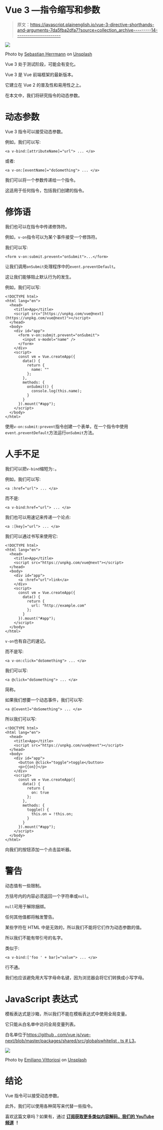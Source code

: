 # Vue 3 —指令缩写和参数

> 原文：<https://javascript.plainenglish.io/vue-3-directive-shorthands-and-arguments-7da5fba2dfa7?source=collection_archive---------14----------------------->

![](img/bd99cc40f48bef2c2a28f4aa1e380fa1.png)

Photo by [Sebastian Herrmann](https://unsplash.com/@officestock?utm_source=medium&utm_medium=referral) on [Unsplash](https://unsplash.com?utm_source=medium&utm_medium=referral)

Vue 3 处于测试阶段，可能会有变化。

Vue 3 是 Vue 前端框架的最新版本。

它建立在 Vue 2 的普及性和易用性之上。

在本文中，我们将研究指令的动态参数。

# 动态参数

Vue 3 指令可以接受动态参数。

例如，我们可以写:

```
<a v-bind:[attributeName]="url"> ... </a>
```

或者:

```
<a v-on:[eventName]="doSomething"> ... </a>
```

我们可以将一个参数传递给一个指令。

这适用于任何指令，包括我们创建的指令。

# 修饰语

我们也可以在指令中传递修饰符。

例如，`v-on`指令可以为某个事件接受一个修饰符。

我们可以写:

```
<form v-on:submit.prevent="onSubmit">...</form>
```

让我们调用`onSubmit`处理程序中的`event.preventDefault`。

这让我们能够阻止默认行为的发生。

例如，我们可以写:

```
<!DOCTYPE html>
<html lang="en">
  <head>
    <title>App</title>
    <script src="[https://unpkg.com/vue@next](https://unpkg.com/vue@next)"></script>
  </head>
  <body>
    <div id="app">
      <form v-on:submit.prevent="onSubmit">
        <input v-model="name" />
      </form>
    </div>
    <script>
      const vm = Vue.createApp({
        data() {
          return {
            name: ""
          };
        },
        methods: {
          onSubmit() {
            console.log(this.name);
          }
        }
      }).mount("#app");
    </script>
  </body>
</html>
```

使用`v-on:submit:prevent`指令创建一个表单，在一个指令中使用`event.preventDefault`方法运行`onSubmit`方法。

# 人手不足

我们可以把`v-bind`缩短为`:`。

例如，我们可以写:

```
<a :href="url"> ... </a>
```

而不是:

```
<a v-bind:href="url"> ... </a>
```

我们也可以用速记来传递一个论点:

```
<a :[key]="url"> ... </a>
```

我们可以通过书写来使用它:

```
<!DOCTYPE html>
<html lang="en">
  <head>
    <title>App</title>
    <script src="https://unpkg.com/vue@next"></script>
  </head>
  <body>
    <div id="app">
      <a :href="url">link</a>
    </div>
    <script>
      const vm = Vue.createApp({
        data() {
          return {
            url: "http://example.com"
          };
        }
      }).mount("#app");
    </script>
  </body>
</html>
```

`v-on`也有自己的速记。

而不是写:

```
<a v-on:click="doSomething"> ... </a>
```

我们可以写:

```
<a @click="doSomething"> ... </a>
```

简称。

如果我们想要一个动态事件，我们可以写:

```
<a @[event]="doSomething"> ... </a>
```

所以我们可以写:

```
<!DOCTYPE html>
<html lang="en">
  <head>
    <title>App</title>
    <script src="https://unpkg.com/vue@next"></script>
  </head>
  <body>
    <div id="app">
      <button @click="toggle">toggle</button>
      <p>{{on}}</p>
    </div>
    <script>
      const vm = Vue.createApp({
        data() {
          return {
            on: true
          };
        },
        methods: {
          toggle() {
            this.on = !this.on;
          }
        }
      }).mount("#app");
    </script>
  </body>
</html>
```

向我们的按钮添加一个点击监听器。

# 警告

动态值有一些限制。

方括号内的内容必须返回一个字符串或`null`。

`null`可用于解除捆绑。

任何其他值都将触发警告。

某些字符在 HTML 中是无效的，所以我们不能将它们作为动态参数的值。

所以我们不能有带引号的名字。

类似于:

```
<a v-bind:['foo ' + bar]="value"> ... </a>
```

行不通。

我们也应该避免用大写字母命名键，因为浏览器会将它们转换成小写字母。

# JavaScript 表达式

模板表达式是沙箱，所以我们不能在模板表达式中使用全局变量。

它只能从白名单中访问全局变量列表。

白名单位于[https://github . com/vue js/vue-next/blob/master/packages/shared/src/globalswhitelist . ts # L3](https://github.com/vuejs/vue-next/blob/master/packages/shared/src/globalsWhitelist.ts#L3)。

![](img/432d1fdc00c8d908ca5bf07d719114f2.png)

Photo by [Emiliano Vittoriosi](https://unsplash.com/@emilianovittoriosi?utm_source=medium&utm_medium=referral) on [Unsplash](https://unsplash.com?utm_source=medium&utm_medium=referral)

# 结论

Vue 指令可以接受动态参数。

此外，我们可以使用各种简写来代替一些指令。

喜欢这篇文章吗？如果有，通过 [**订阅获取更多类似内容解码，我们的 YouTube 频道**](https://www.youtube.com/channel/UCtipWUghju290NWcn8jhyAw) **！**